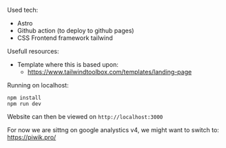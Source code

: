 Used tech:
* Astro
* Github action (to deploy to github pages)
* CSS Frontend framework tailwind

Usefull resources:
* Template where this is based upon: 
  * https://www.tailwindtoolbox.com/templates/landing-page

Running on localhost:

```
npm install
npm run dev
```

Website can then be viewed on `http://localhost:3000`

For now we are sittng on google analystics v4, we might want to switch to: https://piwik.pro/
